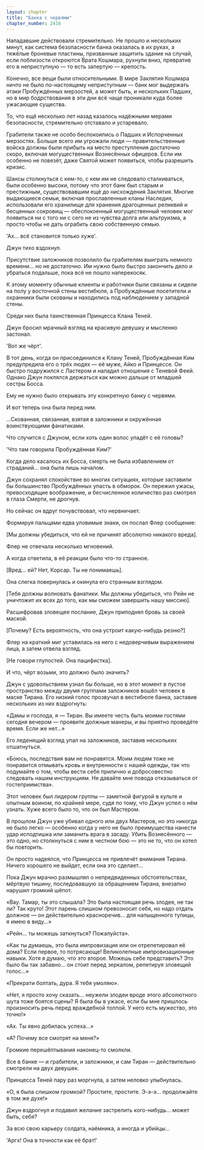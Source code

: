 ```yaml
---
layout: chapter
title: "Банка с червями"
chapter_number: 2416
---
```




Нападавшие действовали стремительно. Не прошло и нескольких минут, как система безопасности банка оказалась в их руках, а тяжёлые броневые пластины, призванные защитить здание на случай, если поблизости откроются Врата Кошмара, рухнули вниз, превратив его в неприступную — то есть запертую — крепость.

Конечно, все вещи были относительными. В мире Заклятия Кошмара ничто не было по-настоящему неприступным — банк мог выдержать атаки Пробуждённых мерзостей, а может быть, и нескольких Падших, но в мир бодрствования в эти дни всё чаще проникали куда более ужасающие существа.

То, что ещё несколько лет назад казалось надёжными мерами безопасности, стремительно отставало и устаревало.

Грабители также не особо беспокоились о Падших и Испорченных мерзостях. Больше всего им угрожали люди — правительственные войска должны были прибыть на место преступления достаточно скоро, включая могущественных Вознесённых офицеров. Если им особенно не повезёт, даже Святой может появиться, чтобы разрешить кризис.

Шансы столкнуться с кем-то, с кем им не следовало сталкиваться, были особенно высоки, потому что этот банк был старым и престижным, существовавшим ещё до нисхождения Заклятия. Многие выдающиеся семьи, включая прославленные кланы Наследия, использовали его хранилище для хранения драгоценных реликвий и бесценных сокровищ — обеспокоенный могущественный человек мог появиться ни с того ни с сего не из чувства долга или альтруизма, а просто чтобы не дать ограбить свою собственную семью.

'Ах... всё становится только хуже'.

Джун тихо вздохнул.

Присутствие заложников позволило бы грабителям выиграть немного времени... но не достаточно. Им нужно было быстро закончить дело и убраться подальше, пока всё не пошло наперекосяк.

К этому моменту обычные клиенты и работники были связаны и сидели на полу у восточной стены вестибюля, а Пробуждённые посетители и охранники были скованы и находились под наблюдением у западной стены.

Среди них была таинственная Принцесса Клана Теней.

Джун бросил мрачный взгляд на красивую девушку и мысленно застонал.

'Вот же чёрт'.

В тот день, когда он присоединился к Клану Теней, Пробуждённая Ким предупредила его о трёх людях — её муже, Айко и Принцессе. Он быстро подружился с Ластером и наладил отношения с Теневой Феей. Однако Джун поклялся держаться как можно дальше от младшей сестры Босса.

Ему не нужно было открывать эту конкретную банку с червями.

И вот теперь она была перед ним.

...Скованная, связанная, взятая в заложники и окружённая воинствующими фанатиками.

Что случится с Джуном, если хоть один волос упадёт с её головы?

'Что там говорила Пробуждённая Ким?'

Когда дело касалось их Босса, смерть не была избавлением от страданий... она была лишь началом.

Джун сохранял спокойствие во многих ситуациях, которые заставили бы большинство Пробуждённых упасть в обморок. Он пережил ужасы, превосходящие воображение, и бесчисленное количество раз смотрел в глаза Смерти, не дрогнув.

Но сейчас он вдруг почувствовал, что нервничает.

Формируя пальцами едва уловимые знаки, он послал Флер сообщение:

[Мы должны убедиться, что ей не причинят абсолютно никакого вреда].

Флер не отвечала несколько мгновений.

А когда ответила, в её реакции было что-то странное.

[Вред... ей? Нет, Корсар. Ты не понимаешь].

Она слегка повернулась и окинула его странным взглядом.

[Тебя должны волновать фанатики. Мы должны убедиться, что Рейн не уничтожит их всех до того, как мы сможем завершить нашу миссию].

Расшифровав зловещее послание, Джун приподнял бровь за своей маской.

[Почему? Есть вероятность, что она устроит какую-нибудь резню?]

Флер на краткий миг уставилась на него с недоверчивым выражением лица, а затем отвела взгляд.

[Не говори глупостей. Она пацифистка].

И что, чёрт возьми, это должно было значить?

Джун с удовольствием узнал бы больше, но в этот момент в пустое пространство между двумя группами заложников вошёл человек в маске Тирана. Его низкий голос прозвучал в вестибюле банка, заставив нескольких из них вздрогнуть:

«Дамы и господа, я — Тиран. Вы имеете честь быть моими гостями сегодня вечером — проявите должные манеры, и вы приятно проведёте время. Если же нет...»

Его леденящий взгляд упал на заложников, заставив нескольких отшатнуться.

«Боюсь, последствия вам не понравятся. Моим людям тоже не понравится отмывать кровь и внутренности с нашей одежды, так что подумайте о том, чтобы вести себя прилично и добросовестно следовать нашим инструкциям. Не давайте мне повода отказываться от гостеприимства».

Этот человек был лидером группы — заметной фигурой в культе и опытным воином, по крайней мере, судя по тому, что Джун успел о нём узнать. Хуже всего было то, что он был Мастером.

В прошлом Джун уже убивал одного или двух Мастеров, но это никогда не было легко — особенно когда у него не было преимущества нанести удар исподтишка или заманить врага в засаду. Убить Вознесённого — это одно, но столкнуться с ним в честном бою — это не то, что он хотел бы повторить.

Он просто надеялся, что Принцесса не привлечёт внимания Тирана. Ничего хорошего не выйдет, если она это сделает...

Пока Джун мрачно размышлял о непредвиденных обстоятельствах, мёртвую тишину, последовавшую за обращением Тирана, внезапно нарушил громкий шёпот.

«Вау. Тамар, ты это слышала? Это была настоящая речь злодея, не так ли? Так круто! Этот парень слишком превозносит себя, но надо отдать должное — он действительно красноречив... для напыщенного тупицы, я имею в виду...»

«Рейн... ты можешь заткнуться? Пожалуйста».

«Как ты думаешь, это была импровизация или он отрепетировал её дома? Если первое, то потрясающе! Великолепные импровизационные навыки. Хотя я думаю, что это второе. Можешь себе представить? Это было бы так забавно... он стоит перед зеркалом, репетируя зловещий голос...»

«Прекрати болтать, дура. Я тебя умоляю».

«Нет, я просто хочу сказать... неужели злодеи вроде этого абсолютного шута тоже боятся сцены? Я была бы в ужасе, если бы мне пришлось произносить речь перед враждебной толпой. У него есть мужество, это точно!»

«Ах. Ты явно добилась успеха...»

«А? Почему все смотрят на меня?»

Громкие перешёптывания наконец-то смолкли.

Все в банке — и грабители, и заложники, и сам Тиран — действительно смотрели на двух девушек.

Принцесса Теней пару раз моргнула, а затем неловко улыбнулась.

«О, я была слишком громкой? Простите, простите. Э-э-э... продолжайте в том же духе!»

Джун вздрогнул и подавил желание застрелить кого-нибудь... может быть, себя?

За всю свою карьеру солдата, наёмника, а иногда и убийцы...

'Аргх! Она в точности как её брат!'

